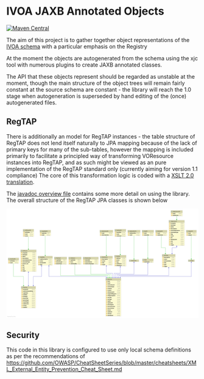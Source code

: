IVOA JAXB Annotated Objects
============================

[![Maven Central](https://img.shields.io/maven-central/v/org.javastro.ivoa/ivoa-entities?Label=ivoa-entities)](https://search.maven.org/artifact/org.javastro.ivoa/ivoa-entities/)

The aim of this project is to gather together object representations of the 
[IVOA schema](http://www.ivoa.net/xml/) with a particular emphasis on the Registry

At the moment the objects are autogenerated from the schema using the xjc tool with 
numerous plugins to create JAXB annotated classes.

The API that these objects represent should be regarded as unstable at the moment, 
though the main structure of the object trees will remain fairly constant at the 
source schema are constant - the library will reach the 1.0 stage when autogeneration 
is superseded by hand editing of the (once) autogenerated files.

RegTAP
------

There is additionally an model for RegTAP instances - the table structure of RegTAP does not lend itself naturally to JPA mapping because of the lack of primary keys for many of the sub-tables, however the mapping is included primarily to facilitate a principled way of transforming VOResource instances into RegTAP, and as such might be 
viewed as an pure implementation of the RegTAP standard only (currently aiming for version 1.1 compliance) The core of this transformation logic is coded with a [XSLT 2.0 translation](src/main/resources/convertToRegTap.xsl).

The [javadoc overview file](http://htmlpreview.github.io/?https://raw.githubusercontent.com/Javastro/ivoa-entities/master/src/main/java/overview.html) contains some more detail on using the library. The overall structure of the RegTAP JPA classes is shown below

![RegTap JPA Structure](./regtapjpa.svg)


Security
--------

This code in this library is configured to use only local schema definitions as
per the recommendations of https://github.com/OWASP/CheatSheetSeries/blob/master/cheatsheets/XML_External_Entity_Prevention_Cheat_Sheet.md


